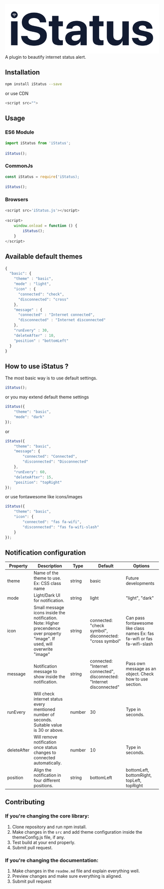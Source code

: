 ![iStatus logo](assets/iStatus-logo.png)
A plugin to beautify internet status alert.

## Installation
```bash
npm install iStatus --save
```
or use CDN

```javascript
<script src="">
```

## Usage

### ES6 Module
```javascript
import iStatus from 'iStatus';

iStatus();
```

### CommonJs
```javascript
const iStatus = require('iStatus);

iStatus();
```

### Browsers
```javascript
<script src='iStatus.js'></script>

<script>
    window.onload = function () {
        iStatus();
    }
</script>
```

## Available default themes

```javascript
{
  "basic": {
    "theme" : "basic",
    "mode" : "light",
    "icon" : {
      "connected": "check",
      "disconnected": "cross"
    },
    "message" : {
      "connected" : "Internet connected",
      "disconnected" : "Internet disconnected"
    },
    "runEvery" : 30,
    "deleteAfter" : 10,
    "position" : "bottomLeft"
  }
}
```

## How to use iStatus ?

The most basic way is to use default settings.
```javascript
iStatus();
```
or you may extend default theme settings
```javascript
iStatus({
    "theme": "basic",
    "mode": "dark"
});
```
or 
```javascript
iStatus({
    "theme": "basic",
    "message": {
        "connected": "Connected",
        "disconnected": "Disconnected"
    },
    "runEvery": 60,
    "deleteAfter": 15,
    "position": "topRight"
});
```
or use fontawesome like icons/images
```javascript
iStatus({
    "theme": "basic",
    "icon": {
        "connected": "fas fa-wifi",
        "disconnected": "fas fa-wifi-slash"
    }
});
```

## Notification configuration

| Property    | Description                                                                                                                   | Type   | Default                                                                | Options                                                                     |
|-------------|-------------------------------------------------------------------------------------------------------------------------------|--------|------------------------------------------------------------------------|-----------------------------------------------------------------------------|
| theme       | Name of the theme to use. Ex: CSS class name                                                                                  | string | basic                                                                  | Future developments                                                         |
| mode        | Light/Dark UI for notification.                                                                                               | string | light                                                                  | "light", "dark"                                                             |
| icon        | Small message icons inside the notification.  Note: Higher precendence over property "image". If used, will overwrite "image" | string | connected: "check symbol", disconnected: "cross symbol"                | Can pass fontawesome like class names  Ex: fas fa-wifi or fas fa-wifi-slash |
| message     | Notification message to show inside the notification.                                                                         | string | connected: "Internet connected", disconnected: "Internet disconnected" | Pass own message as an object. Check how to use section.                    |
| runEvery    | Will check internet status every mentioned number of seconds. Suitable value is 30 or above.                                  | number | 30                                                                     | Type in seconds.                                                            |
| deleteAfter | Will remove notification once status changes to connected automatically.                                                      | number | 10                                                                     | Type in seconds.                                                            |
| position    | Align the notification in four different positions.                                                                           | string | bottomLeft                                                             | bottomLeft, bottomRight, topLeft, topRight                                  |

## Contributing

### If you're changing the core library:
1. Clone repository and run npm install.
2. Make changes in the `src` and add theme configuration inside the themeConfig.js file, if any.
3. Test build at your end properly.
4. Submit pull request.

### If you're changing the documentation:
1. Make changes in the `readme.md` file and explain everything well.
2. Preview changes and make sure everything is aligned.
3. Submit pull request